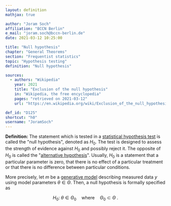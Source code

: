```yaml
---
layout: definition
mathjax: true

author: "Joram Soch"
affiliation: "BCCN Berlin"
e_mail: "joram.soch@bccn-berlin.de"
date: 2021-03-12 10:25:00

title: "Null hypothesis"
chapter: "General Theorems"
section: "Frequentist statistics"
topic: "Hypothesis testing"
definition: "Null hypothesis"

sources:
  - authors: "Wikipedia"
    year: 2021
    title: "Exclusion of the null hypothesis"
    in: "Wikipedia, the free encyclopedia"
    pages: "retrieved on 2021-03-12"
    url: "https://en.wikipedia.org/wiki/Exclusion_of_the_null_hypothesis#Basic_definitions"

def_id: "D125"
shortcut: "h0"
username: "JoramSoch"
---
```



**Definition:** The statement which is tested in a [statistical hypothesis test](/D/test) is called the "null hypothesis", denoted as $H_0$. The test is designed to assess the strength of evidence against $H_0$ and possibly reject it. The opposite of $H_0$ is called the "[alternative hypothesis](/D/h1)". Usually, $H_0$ is a statement that a particular parameter is zero, that there is no effect of a particular treatment or that there is no difference between particular conditions.

More precisely, let $m$ be a [generative model](/D/gm) describing measured data $y$ using model parameters $\theta \in \Theta$. Then, a null hypothesis is formally specified as

$$ \label{eq:h0}
H_0: \; \theta \in \Theta_0 \quad \text{where} \quad \Theta_0 \subset \Theta \; .
$$